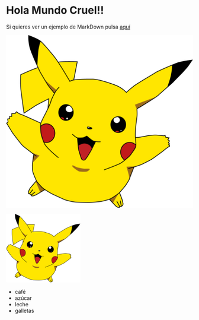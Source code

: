 # Hola Mundo Cruel!!

Si quieres ver un ejemplo de MarkDown pulsa [aquí](./MarkdownDemo.md)

![avatar](./img/pikachu.png)

<img src="./img/pikachu.png" width="200px"/>

* café
* azúcar
* leche
* galletas
